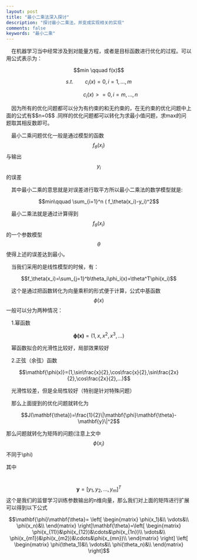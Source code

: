 ```yaml
---
layout: post
title: "最小二乘法深入探讨"
description: "探讨最小二乘法，并变成实现相关的实现"
comments: false
keywords: "最小二乘"
---
```


&emsp;在机器学习当中经常涉及到对能量方程，或者是目标函数进行优化的过程。可以用公式表示为：
<div style="text-align:center">
$$min \qquad f(x)$$

$$s.t.\qquad  c_i(x)=0,   i=1,...,m$$

$$     \qquad\qquad c_i(x)>=0,   i=m,...,n$$
</div>
&emsp;因为所有的优化问题都可以分为有约束的和无约束的，在无约束的优化问题中上面的公式有$$n=0$$
.同样的优化问题都可以转化为求最小值问题，求max的问题取其相反数即可。

&emsp;最小二乘问题优化一般是通过模型的函数$$f_\theta(x_i)$$与输出$$y_i$$的误差

&emsp;其中最小二乘的意思就是对误差进行取平方所以最小二乘法的数学模型就是:

$$min\qquad \sum_{i=1}^n ( f_\theta(x_i)-y_i)^2$$

&emsp;最小二乘法就是通过计算得到$$f_\theta(x_i)$$的一个参数模型$$\theta$$使得上述的误差达到最小。

&emsp;当我们采用的是线性模型的时候，有：

$$f_\theta(x_i)=\sum_{j=1}^b\theta_i\phi_i(x)=\theta^T\phi(x_i)$$

&emsp;这个是通过把函数转化为向量乘积的形式便于计算，公式中基函数$$\phi(x)$$一般可以分为两种情况：

&emsp;1.幂函数

$$\mathbf{\phi(x)}=(1,x,x^2,x^3,...)$$

&emsp;幂函数拟合的光滑性比较好，局部效果较好

&emsp;2.正弦（余弦）函数

$$\mathbf{\phi(x)}=(1,\sin\frac{x}{2},\cos\frac{x}{2},\sin\frac{2x}{2},\cos\frac{2x}{2},...)$$

&emsp;光滑性较差，但是全局性较好（特别是针对特殊问题）

&emsp;那么上面提到的优化问题就转化为

$$J(\mathbf{\theta})=\frac{1}{2}\|\mathbf{\phi}\mathbf{\theta}-\mathbf{y}\|^2$$

那么问题就转化为矩阵的问题(注意上文中$$\phi(x_i)$$不同于\phi)

其中

&emsp;&emsp;$$\mathbf{y}=[y_1,y_2,...,y_m]^T$$这个是我们的监督学习训练参数输出的n维向量，那么我们对上面的矩阵进行扩展可以得到以下公式

$$\mathbf{\phi}\mathbf{\theta}=  \left[
\begin{matrix}
\phi(x_1)&\\
\vdots&\\
\phi(x_n)&\\
\end{matrix}
\right]\mathbf{\theta}=\left[
\begin{matrix}
\phi(x_{11})&\phi(x_{12})&\cdots&\phi(x_{1n})\\
\vdots&\\
\phi(x_{m1})&\phi(x_{m2})&\cdots&\phi(x_{mn})\\
\end{matrix}
\right] \left[
\begin{matrix}
\phi(\theta_1)&\\
\vdots&\\
\phi(\theta_n)&\\
\end{matrix}
\right]$$







